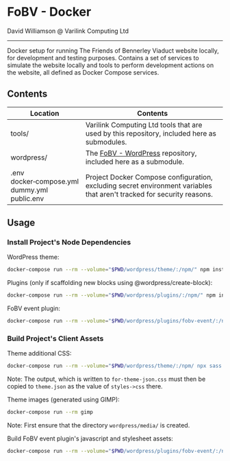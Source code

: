 # FoBV - Docker

David Williamson @ Varilink Computing Ltd

------

Docker setup for running The Friends of Bennerley Viaduct website locally, for development and testing purposes. Contains a set of services to simulate the website locally and tools to perform development actions on the website, all defined as Docker Compose services.

## Contents

| Location                                                    | Contents                                                                                                               |
| ----------------------------------------------------------- | ---------------------------------------------------------------------------------------------------------------------- |
| tools/                                                      | Varilink Computing Ltd tools that are used by this repository, included here as submodules.                            |
| wordpress/                                                  | The [FoBV - WordPress](https://github.com/varilink/fobv-wordpress) repository, included here as a submodule.           |
| .env<br>docker&#8209;compose.yml<br>dummy.yml<br>public.env | Project Docker Compose configuration, excluding secret environment variables that aren't tracked for security reasons. |

## Usage

### Install Project's Node Dependencies

WordPress theme:
```sh
docker-compose run --rm --volume="$PWD/wordpress/theme/:/npm/" npm install
```

Plugins (only if scaffolding new blocks using @wordpress/create-block):
```sh
docker-compose run --rm --volume="$PWD/wordpress/plugins/:/npm/" npm install
```

FoBV event plugin:
```sh
docker-compose run --rm --volume="$PWD/wordpress/plugins/fobv-event/:/npm/" npm install
```

### Build Project's Client Assets

Theme additional CSS:
```sh
docker-compose run --rm --volume="$PWD/wordpress/theme/:/npm/ npx sass --style=compressed --no-source-map for-theme-json.scss for-theme-json.css
```
Note: The output, which is written to `for-theme-json.css` must then be copied to `theme.json` as the value of `styles->css` there.

Theme images (generated using GIMP):
```sh
docker-compose run --rm gimp
```
Note: First ensure that the directory `wordpress/media/` is created.

Build FoBV event plugin's javascript and stylesheet assets:
```sh
docker-compose run --rm --volume="$PWD/wordpress/plugins/fobv-event/:/npm/" npm run build
```

